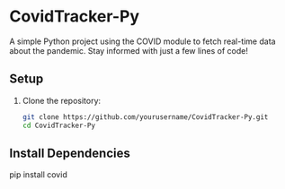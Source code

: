 # CovidTracker-Py
A simple Python project using the COVID module to fetch real-time data about the pandemic. Stay informed with just a few lines of code!

## Setup  
1. Clone the repository:  
   ```bash
   git clone https://github.com/yourusername/CovidTracker-Py.git
   cd CovidTracker-Py

## Install Dependencies
pip install covid
